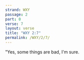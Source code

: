 ```yaml
---
strand: WXY
passage: 2
part: 0
verse: 7
layout: verse
title: "WXY 2:7"
permalink: /WXY/2/7/
---
```

"Yes, some things are bad, I'm sure.
